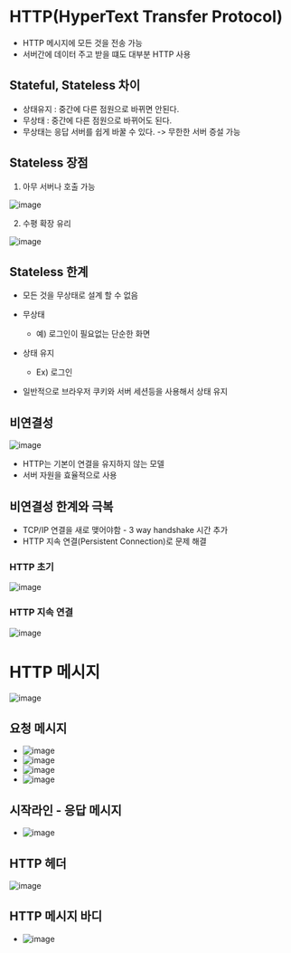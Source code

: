 # HTTP(HyperText Transfer Protocol) 
- HTTP 메시지에 모든 것을 전송 가능
- 서버간에 데이터 주고 받을 떄도 대부분 HTTP 사용

## Stateful, Stateless 차이
- 상태유지 : 중간에 다른 점원으로 바뀌면 안된다.
- 무상태 : 중간에 다른 점원으로 바뀌어도 된다.
- 무상태는 응답 서버를 쉽게 바꿀 수 있다. -> 무한한 서버 증설 가능

## Stateless 장점
1. 아무 서버나 호출 가능

![image](https://user-images.githubusercontent.com/59104703/167240994-ac81630e-57bf-472c-a6ee-0629902fd1db.png)


2. 수평 확장 유리

![image](https://user-images.githubusercontent.com/59104703/167240999-77f37040-4b1e-4cb3-8021-20911a40d89a.png)

## Stateless 한계
- 모든 것을 무상태로 설계 할 수 없음
- 무상태
  -  예) 로그인이 필요없는 단순한 화면

- 상태 유지
  - Ex) 로그인
- 일반적으로 브라우저 쿠키와 서버 세션등을 사용해서 상태 유지

## 비연결성
![image](https://user-images.githubusercontent.com/59104703/167241090-c4d13c7a-c16d-4fc8-9fc4-f2bb08d34bcb.png)
- HTTP는 기본이 연결을 유지하지 않는 모델
- 서버 자원을 효율적으로 사용

## 비연결성 한계와 극복
- TCP/IP 연결을 새로 맺어야함 - 3 way handshake 시간 추가
- HTTP 지속 연결(Persistent Connection)로 문제 해결

### HTTP 초기
![image](https://user-images.githubusercontent.com/59104703/167241111-d8525c35-c8c3-4652-ab6e-adaf671e792c.png)

### HTTP 지속 연결
![image](https://user-images.githubusercontent.com/59104703/167241124-c9a59bc4-8dc5-4802-b547-93ed94605414.png)


# HTTP 메시지
![image](https://user-images.githubusercontent.com/59104703/167241189-96f7413d-2833-479f-82dd-a39edfabaf61.png)

## 요청 메시지
- ![image](https://user-images.githubusercontent.com/59104703/167241260-896e6a4d-357b-4d22-86ea-4090f960673a.png)
- ![image](https://user-images.githubusercontent.com/59104703/167241265-47576a32-4343-4005-aa9f-79415686690f.png)
- ![image](https://user-images.githubusercontent.com/59104703/167241269-9b17e78b-524b-4168-9347-8367c0258f6c.png)
- ![image](https://user-images.githubusercontent.com/59104703/167241274-dba9c424-f7e6-481b-b5fb-dfdbede93e21.png)

## 시작라인 - 응답 메시지
- ![image](https://user-images.githubusercontent.com/59104703/167241371-c6b21dd7-0dfe-4b0c-94b8-c5f945f1ee8b.png)

## HTTP 헤더
![image](https://user-images.githubusercontent.com/59104703/167241384-436ff986-81ec-4d79-bfa4-a2124eff4bcd.png)

## HTTP 메시지 바디
- ![image](https://user-images.githubusercontent.com/59104703/167241397-ffb8381c-7e13-45cc-9087-3529765ae9df.png)






